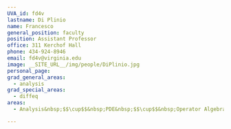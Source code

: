 ```yaml
---
UVA_id: fd4v
lastname: Di Plinio
name: Francesco
general_position: faculty
position: Assistant Professor
office: 311 Kerchof Hall
phone: 434-924-8946
email: fd4v@virginia.edu
image: __SITE_URL__/img/people/DiPlinio.jpg
personal_page:
grad_general_areas:
  - analysis
grad_special_areas:
  - diffeq
areas:
  - Analysis&nbsp;$$\cup$$&nbsp;PDE&nbsp;$$\cup$$&nbsp;Operator Algebras

---
```

